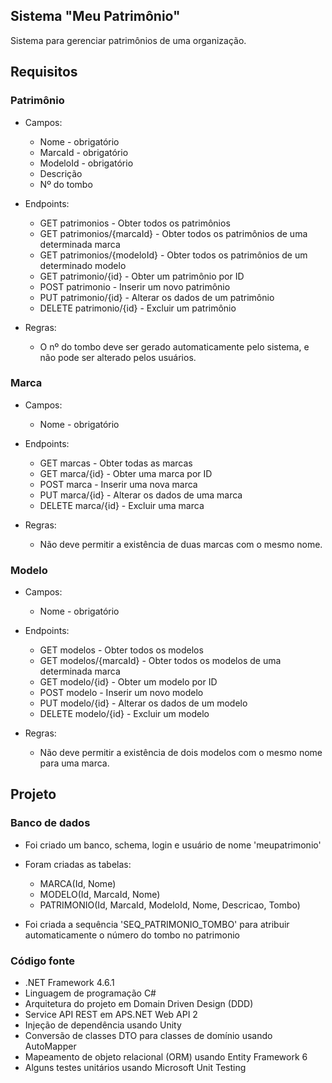 ## Sistema "Meu Patrimônio"

Sistema para gerenciar patrimônios de uma organização.

## Requisitos

### Patrimônio

* Campos:
    * Nome - obrigatório
    * MarcaId - obrigatório
    * ModeloId - obrigatório
    * Descrição
    * Nº do tombo

* Endpoints:
    * GET patrimonios - Obter todos os patrimônios
    * GET patrimonios/{marcaId} - Obter todos os patrimônios de uma determinada marca
    * GET patrimonios/{modeloId} - Obter todos os patrimônios de um determinado modelo
    * GET patrimonio/{id} - Obter um patrimônio por ID
    * POST patrimonio - Inserir um novo patrimônio
    * PUT patrimonio/{id} - Alterar os dados de um patrimônio
    * DELETE patrimonio/{id} - Excluir um patrimônio

* Regras:
    * O nº do tombo deve ser gerado automaticamente pelo sistema, e não pode ser alterado pelos usuários.

### Marca

* Campos:
    * Nome - obrigatório

* Endpoints:
    * GET marcas - Obter todas as marcas
    * GET marca/{id} - Obter uma marca por ID
    * POST marca - Inserir uma nova marca
    * PUT marca/{id} - Alterar os dados de uma marca
    * DELETE marca/{id} - Excluir uma marca

* Regras:
    * Não deve permitir a existência de duas marcas com o mesmo nome.

### Modelo

* Campos:
    * Nome - obrigatório

* Endpoints:
    * GET modelos - Obter todos os modelos
    * GET modelos/{marcaId} - Obter todos os modelos de uma determinada marca
    * GET modelo/{id} - Obter um modelo por ID
    * POST modelo - Inserir um novo modelo
    * PUT modelo/{id} - Alterar os dados de um modelo
    * DELETE modelo/{id} - Excluir um modelo

* Regras:
    * Não deve permitir a existência de dois modelos com o mesmo nome para uma marca.
	
## Projeto

### Banco de dados

* Foi criado um banco, schema, login e usuário de nome 'meupatrimonio'

* Foram criadas as tabelas: 
	* MARCA(Id, Nome)
	* MODELO(Id, MarcaId, Nome) 
	* PATRIMONIO(Id, MarcaId, ModeloId, Nome, Descricao, Tombo)
	
* Foi criada a sequência 'SEQ_PATRIMONIO_TOMBO' para atribuir automaticamente o número do tombo no patrimonio

### Código fonte

* .NET Framework 4.6.1
* Linguagem de programação C#
* Arquitetura do projeto em Domain Driven Design (DDD)
* Service API REST em APS.NET Web API 2 
* Injeção de dependência usando Unity
* Conversão de classes DTO para classes de domínio usando AutoMapper
* Mapeamento de objeto relacional (ORM) usando Entity Framework 6
* Alguns testes unitários usando Microsoft Unit Testing


